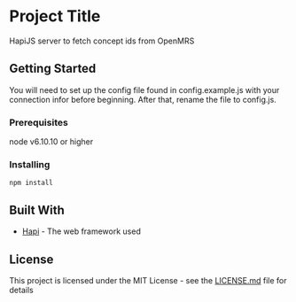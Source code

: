 # Project Title

HapiJS server to fetch concept ids from OpenMRS

## Getting Started

You will need to set up the config file found in config.example.js with your connection infor before beginning. After that, rename the file to config.js.

### Prerequisites

node v6.10.10 or higher


### Installing

```
npm install
```


## Built With

* [Hapi](https://www.hapijs.com/) - The web framework used


## License

This project is licensed under the MIT License - see the [LICENSE.md](LICENSE.md) file for details


